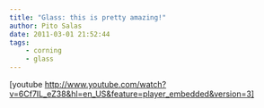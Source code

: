 ```yaml
---
title: "Glass: this is pretty amazing!"
author: Pito Salas
date: 2011-03-01 21:52:44
tags:
    - corning
    - glass
---
```



[youtube
http://www.youtube.com/watch?v=6Cf7IL_eZ38&hl=en_US&feature=player_embedded&version=3]



